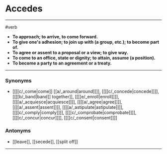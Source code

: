 # Accedes
---
#verb
- **To approach; to arrive, to come forward.**
- **To give one's adhesion; to join up with (a group, etc.); to become part of.**
- **To agree or assent to a proposal or a view; to give way.**
- **To come to an office, state or dignity; to attain, assume (a position).**
- **To become a party to an agreement or a treaty.**
---
### Synonyms
- [[[[c/_come|come]] [[a/_around|around]]]], [[[[c/_concede|concede]]]], [[[[b/_band|band]] together]], [[[[e/_enroll|enroll]]]], [[[[a/_acquiesce|acquiesce]]]], [[[[a/_agree|agree]]]], [[[[a/_assent|assent]]]], [[[[a/_astipulate|astipulate]]]], [[[[c/_comply|comply]]]], [[[[c/_comprobate|comprobate]]]], [[[[c/_concur|concur]]]], [[[[c/_consent|consent]]]]
### Antonyms
- [[leave]], [[secede]], [[split off]]
---

